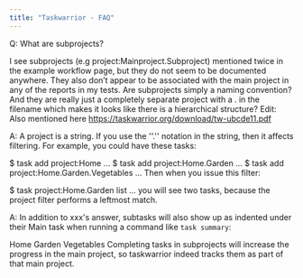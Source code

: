 ```yaml
---
title: "Taskwarrior - FAQ"
---
```


Q: What are subprojects?

I see subprojects (e.g project:Mainproject.Subproject) mentioned twice in the example workflow page, but they do not seem to be documented anywhere. They also don’t appear to be associated with the main project in any of the reports in my tests.
Are subprojects simply a naming convention? And they are really just a completely separate project with a . in the filename which makes it looks like there is a hierarchical structure?
Edit: Also mentioned here https://taskwarrior.org/download/tw-ubcde11.pdf

A: A project is a string.
If you use the ''.'' notation in the string, then it affects filtering.
For example, you could have these tasks:

$ task add project:Home ...
$ task add project:Home.Garden ...
$ task add project:Home.Garden.Vegetables ...
Then when you issue this filter:

$ task project:Home.Garden list
...
you will see two tasks, because the project filter performs a leftmost match.

A: In addition to xxx's answer, subtasks will also show up as indented under their Main task when running a command like `task summary`:

Home
    Garden
        Vegetables
Completing tasks in subprojects will increase the progress in the main project, so taskwarrior indeed tracks them as part of that main project.

